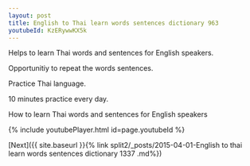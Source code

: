 ```yaml
---
layout: post
title: English to Thai learn words sentences dictionary 963 
youtubeId: KzERywwKX5k
---
```

 
 
Helps to learn Thai words and sentences for English speakers.

Opportunitiy to repeat the words sentences. 

Practice Thai language. 
 
10 minutes practice every day. 
 
How to learn Thai words and sentences for English speakers 
 
{% include youtubePlayer.html id=page.youtubeId %}
 
 
[Next]({{ site.baseurl }}{% link  split2/_posts/2015-04-01-English to thai learn words sentences dictionary 1337 .md%})
 
